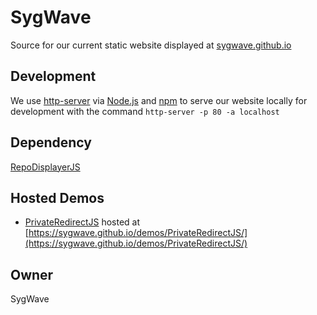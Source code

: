 # SygWave

Source for our current static website displayed at [sygwave.github.io](https://sygwave.github.io/)

## Development

We use [http-server](https://www.npmjs.com/package/http-server) via [Node.js](https://nodejs.org/en/) and [npm](https://www.npmjs.com/) to serve our website locally for development with the command `http-server -p 80 -a localhost`

## Dependency

[RepoDisplayerJS](https://github.com/magarenzo/RepoDisplayerJS)

## Hosted Demos

* [PrivateRedirectJS](https://github.com/SygWave/PrivateRedirectJS) hosted at [https://sygwave.github.io/demos/PrivateRedirectJS/](https://sygwave.github.io/demos/PrivateRedirectJS/)

## Owner

SygWave

